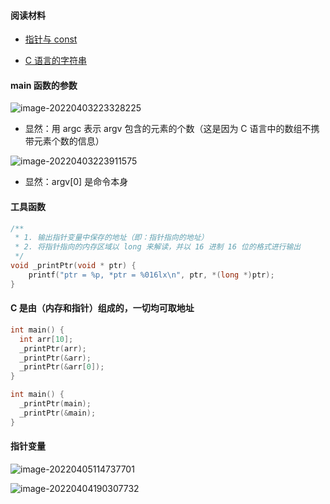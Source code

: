 #### 阅读材料

- [指针与 const](https://liupj.top/2021/11/19/knowledge/C/1/)

- [C 语言的字符串](https://liupj.top/2021/11/19/knowledge/C/2/)

#### main 函数的参数

![image-20220403223328225](https://aliyun-oss-lpj.oss-cn-qingdao.aliyuncs.com/images/by-picgo/image-20220403223328225.png)

- 显然：用 argc 表示 argv 包含的元素的个数（这是因为 C 语言中的数组不携带元素个数的信息）

![image-20220403223911575](https://aliyun-oss-lpj.oss-cn-qingdao.aliyuncs.com/images/by-picgo/image-20220403223911575.png)

- 显然：argv[0] 是命令本身

#### 工具函数

```c
/**
 * 1. 输出指针变量中保存的地址（即：指针指向的地址）
 * 2. 将指针指向的内存区域以 long 来解读，并以 16 进制 16 位的格式进行输出
 */
void _printPtr(void * ptr) {
	printf("ptr = %p, *ptr = %016lx\n", ptr, *(long *)ptr);
}
```

#### C 是由（内存和指针）组成的，一切均可取地址

```c
int main() {
  int arr[10];
  _printPtr(arr);
  _printPtr(&arr);
  _printPtr(&arr[0]);
}
```

```c
int main() {
  _printPtr(main);
  _printPtr(&main);
}
```

#### 指针变量

![image-20220405114737701](https://aliyun-oss-lpj.oss-cn-qingdao.aliyuncs.com/images/by-picgo/image-20220405114737701.png)

![image-20220404190307732](https://aliyun-oss-lpj.oss-cn-qingdao.aliyuncs.com/images/by-picgo/image-20220404190307732.png)
